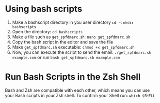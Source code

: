 # Using bash scripts
1. Make a bashscript directory in you user directory `cd ~`: `mkdir bashscripts`
2. Open the directory: `cd bashscripts`
3. Make a file such as `get_spfdmarc.sh`: `nano get_spfdmarc.sh`
4. Copy the bash script in the editor and save the file
5. Make `get_spfdmarc.sh` executable: `chmod +x get_spfdmarc.sh`
6. Now, you can execute the script to send the email: `./get_spfdmarc.sh example.com` or run `bash get_spfdmarc.sh example.com`

# Run Bash Scripts in the Zsh Shell
Bash and Zsh are compatible with each other, which means you can use your Bash scripts in your Zsh shell.
To confirm your Shell run: `which $SHELL`
